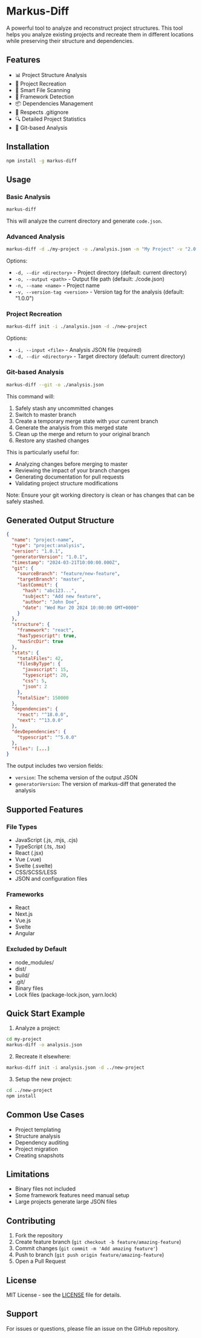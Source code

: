 # Markus-Diff

A powerful tool to analyze and reconstruct project structures. This tool helps you analyze existing projects and recreate them in different locations while preserving their structure and dependencies.

## Features

- 📊 Project Structure Analysis
- 🔄 Project Recreation
- 📁 Smart File Scanning
- 🎯 Framework Detection
- 📦 Dependencies Management
- 🚫 Respects .gitignore
- 🔍 Detailed Project Statistics
- 🔄 Git-based Analysis

## Installation

```bash
npm install -g markus-diff
```

## Usage

### Basic Analysis
```bash
markus-diff
```
This will analyze the current directory and generate `code.json`.

### Advanced Analysis
```bash
markus-diff -d ./my-project -o ./analysis.json -n "My Project" -v "2.0.0"
```

Options:
- `-d, --dir <directory>` - Project directory (default: current directory)
- `-o, --output <path>` - Output file path (default: ./code.json)
- `-n, --name <name>` - Project name
- `-v, --version-tag <version>` - Version tag for the analysis (default: "1.0.0")

### Project Recreation
```bash
markus-diff init -i ./analysis.json -d ./new-project
```

Options:
- `-i, --input <file>` - Analysis JSON file (required)
- `-d, --dir <directory>` - Target directory (default: current directory)

### Git-based Analysis
```bash
markus-diff --git -o ./analysis.json
```

This command will:
1. Safely stash any uncommitted changes
2. Switch to master branch
3. Create a temporary merge state with your current branch
4. Generate the analysis from this merged state
5. Clean up the merge and return to your original branch
6. Restore any stashed changes

This is particularly useful for:
- Analyzing changes before merging to master
- Reviewing the impact of your branch changes
- Generating documentation for pull requests
- Validating project structure modifications

Note: Ensure your git working directory is clean or has changes that can be safely stashed.

## Generated Output Structure

```json
{
  "name": "project-name",
  "type": "project:analysis",
  "version": "1.0.1",
  "generatorVersion": "1.0.1",
  "timestamp": "2024-03-21T10:00:00.000Z",
  "git": {
    "sourceBranch": "feature/new-feature",
    "targetBranch": "master",
    "lastCommit": {
      "hash": "abc123...",
      "subject": "Add new feature",
      "author": "John Doe",
      "date": "Wed Mar 20 2024 10:00:00 GMT+0000"
    }
  },
  "structure": {
    "framework": "react",
    "hasTypescript": true,
    "hasSrcDir": true
  },
  "stats": {
    "totalFiles": 42,
    "filesByType": {
      "javascript": 15,
      "typescript": 20,
      "css": 5,
      "json": 2
    },
    "totalSize": 150000
  },
  "dependencies": {
    "react": "^18.0.0",
    "next": "^13.0.0"
  },
  "devDependencies": {
    "typescript": "^5.0.0"
  },
  "files": [...]
}
```

The output includes two version fields:
- `version`: The schema version of the output JSON
- `generatorVersion`: The version of markus-diff that generated the analysis

## Supported Features

### File Types
- JavaScript (.js, .mjs, .cjs)
- TypeScript (.ts, .tsx)
- React (.jsx)
- Vue (.vue)
- Svelte (.svelte)
- CSS/SCSS/LESS
- JSON and configuration files

### Frameworks
- React
- Next.js
- Vue.js
- Svelte
- Angular

### Excluded by Default
- node_modules/
- dist/
- build/
- .git/
- Binary files
- Lock files (package-lock.json, yarn.lock)

## Quick Start Example

1. Analyze a project:
```bash
cd my-project
markus-diff -o analysis.json
```

2. Recreate it elsewhere:
```bash
markus-diff init -i analysis.json -d ../new-project
```

3. Setup the new project:
```bash
cd ../new-project
npm install
```

## Common Use Cases

- Project templating
- Structure analysis
- Dependency auditing
- Project migration
- Creating snapshots

## Limitations

- Binary files not included
- Some framework features need manual setup
- Large projects generate large JSON files

## Contributing

1. Fork the repository
2. Create feature branch (`git checkout -b feature/amazing-feature`)
3. Commit changes (`git commit -m 'Add amazing feature'`)
4. Push to branch (`git push origin feature/amazing-feature`)
5. Open a Pull Request

## License

MIT License - see the [LICENSE](LICENSE) file for details.

## Support

For issues or questions, please file an issue on the GitHub repository.